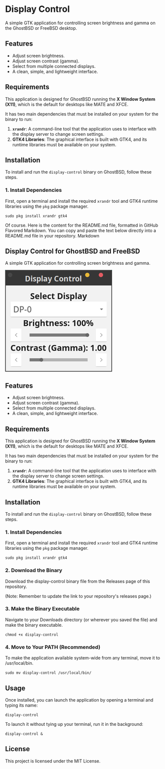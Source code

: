 # Display Control

A simple GTK application for controlling screen brightness and gamma on the GhostBSD or FreeBSD desktop.

## Features

- Adjust screen brightness.
- Adjust screen contrast (gamma).
- Select from multiple connected displays.
- A clean, simple, and lightweight interface.

## Requirements

This application is designed for GhostBSD running the **X Window System (X11)**, which is the default for desktops like MATE and XFCE.

It has two main dependencies that must be installed on your system for the binary to run:

1.  **`xrandr`**: A command-line tool that the application uses to interface with the display server to change screen settings.
2.  **GTK4 Libraries**: The graphical interface is built with GTK4, and its runtime libraries must be available on your system.

## Installation

To install and run the `display-control` binary on GhostBSD, follow these steps.

### 1. Install Dependencies

First, open a terminal and install the required `xrandr` tool and GTK4 runtime libraries using the `pkg` package manager.

```
sudo pkg install xrandr gtk4
```

Of course. Here is the content for the README.md file, formatted in GitHub Flavored Markdown. You can copy and paste the text below directly into a README.md file in your repository.
Markdown

## Display Control for GhostBSD and FreeBSD

A simple GTK application for controlling screen brightness and gamma.

![Screenshot of Display Control](screenshot.png)


## Features

- Adjust screen brightness.
- Adjust screen contrast (gamma).
- Select from multiple connected displays.
- A clean, simple, and lightweight interface.

## Requirements

This application is designed for GhostBSD running the **X Window System (X11)**, which is the default for desktops like MATE and XFCE.

It has two main dependencies that must be installed on your system for the binary to run:

1.  **`xrandr`**: A command-line tool that the application uses to interface with the display server to change screen settings.
2.  **GTK4 Libraries**: The graphical interface is built with GTK4, and its runtime libraries must be available on your system.

## Installation

To install and run the `display-control` binary on GhostBSD, follow these steps.

### 1. Install Dependencies

First, open a terminal and install the required `xrandr` tool and GTK4 runtime libraries using the `pkg` package manager.

```
sudo pkg install xrandr gtk4
```

### 2. Download the Binary

Download the display-control binary file from the Releases page of this repository.

(Note: Remember to update the link to your repository's releases page.)

### 3. Make the Binary Executable

Navigate to your Downloads directory (or wherever you saved the file) and make the binary executable.

```
chmod +x display-control
```

### 4. Move to Your PATH (Recommended)

To make the application available system-wide from any terminal, move it to /usr/local/bin.
```
sudo mv display-control /usr/local/bin/
```

## Usage

Once installed, you can launch the application by opening a terminal and typing its name:

```
display-control
```

To launch it without tying up your terminal, run it in the background:
```
display-control &
```

## License

This project is licensed under the MIT License.

